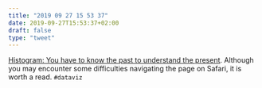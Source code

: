 ```yaml
---
title: "2019 09 27 15 53 37"
date: 2019-09-27T15:53:37+02:00
draft: false
type: "tweet"
---
```

[Histogram: You have to know the past to understand the present](http://tomasp.net/histogram/). Although you may encounter some difficulties navigating the page on Safari, it is worth a read. `#dataviz`
